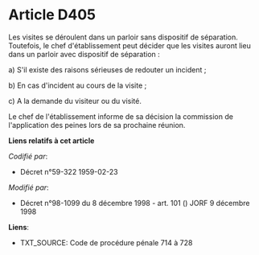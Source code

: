 # Article D405

Les visites se déroulent dans un parloir sans dispositif de séparation. Toutefois, le chef d'établissement peut décider que
les visites auront lieu dans un parloir avec dispositif de séparation :

a) S'il existe des raisons sérieuses de redouter un incident ;

b) En cas d'incident au cours de la visite ;

c) A la demande du visiteur ou du visité.

Le chef de l'établissement informe de sa décision la commission de l'application des peines lors de sa prochaine réunion.

**Liens relatifs à cet article**

_Codifié par_:

  - Décret n°59-322 1959-02-23

_Modifié par_:

  - Décret n°98-1099 du 8 décembre 1998 - art. 101 () JORF 9 décembre 1998

**Liens**:

  - TXT_SOURCE: Code de procédure pénale 714 à 728

